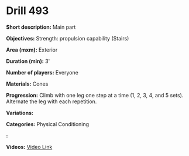# Drill 493

**Short description:**
Main part

**Objectives:**
Strength: propulsion capability (Stairs)

**Area (mxm):**
Exterior

**Duration (min):**
3'

**Number of players:**
Everyone

**Materials:**
Cones

**Progression:**
Climb with one leg one step at a time (1, 2, 3, 4, and 5 sets). Alternate the leg with each repetition.

**Variations:**


**Categories:**
Physical Conditioning

**:**


**Videos:**
[Video Link](https://www.youtube.com/embed/8L91C-EtQxE)

